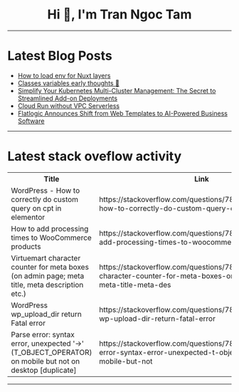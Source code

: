 <h1 align="center">Hi 👋, I'm Tran Ngoc Tam</h1>

---

# Latest Blog Posts 
<!-- BLOG-POST-LIST:START -->
- [How to load env for Nuxt layers](https://dev.to/leamsigc/how-to-load-env-for-nuxt-layers-38g1)
- [Classes variables early thoughts 🤔](https://dev.to/gaotter/classes-variables-early-thoughts-5h9l)
- [Simplify Your Kubernetes Multi-Cluster Management: The Secret to Streamlined Add-on Deployments](https://dev.to/gianlucam76/centralized-add-on-management-across-n-kubernetes-clusters-308k)
- [Cloud Run without VPC Serverless](https://dev.to/mkdev/cloud-run-without-vpc-serverless-3p5p)
- [Flatlogic Announces Shift from Web Templates to AI-Powered Business Software](https://dev.to/flatlogic/flatlogic-announces-shift-from-web-templates-to-ai-powered-business-software-5ffi)
<!-- BLOG-POST-LIST:END -->

---

# Latest stack oveflow activity
<table>
  <tr><th>Title</th><th>Link</th></tr>
  <!-- STACKOVERFLOW:START --><tr><td>WordPress - How to correctly do custom query on cpt in elementor</td><td>https://stackoverflow.com/questions/78510396/wordpress-how-to-correctly-do-custom-query-on-cpt-in-elementor</td></tr><tr><td>How to add processing times to WooCommerce products</td><td>https://stackoverflow.com/questions/78510214/how-to-add-processing-times-to-woocommerce-products</td></tr><tr><td>Virtuemart character counter for meta boxes &lpar;on admin page; meta title, meta description etc.&rpar;</td><td>https://stackoverflow.com/questions/78510145/virtuemart-character-counter-for-meta-boxes-on-admin-page-meta-title-meta-des</td></tr><tr><td>WordPress wp_upload_dir return Fatal error</td><td>https://stackoverflow.com/questions/78510110/wordpress-wp-upload-dir-return-fatal-error</td></tr><tr><td>Parse error: syntax error, unexpected &#39;-&gt;&#39; &lpar;T_OBJECT_OPERATOR&rpar; on mobile but not on desktop [duplicate]</td><td>https://stackoverflow.com/questions/78510026/parse-error-syntax-error-unexpected-t-object-operator-on-mobile-but-not</td></tr><!-- STACKOVERFLOW:END -->
</table>

---


